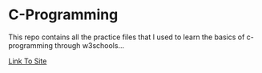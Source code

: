 # C-Programming

This repo contains all the practice files that I used to learn the basics of c-programming through w3schools...

[Link To Site](https://www.w3schools.com/c/)

